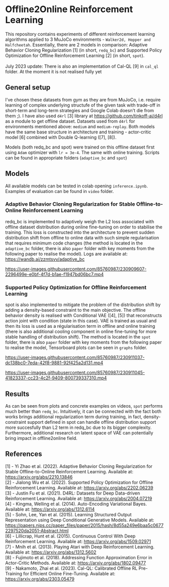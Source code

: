 # Offline2Online Reinforcement Learning
This repository contains experiments of different reinforcement learning algorithms applied to 3 MuJoCo environments - `Walker2d, Hopper and Halfcheetah`. Essentially, there are 2 models in comparison: Adaptive Behavior Cloning Regularization [1] (in short, `redq_bc`) and Supported Policy Optimization for Offline Reinforcement Learning [2] (in short, `spot`).<br /><br />July 2023 update: There is also an implementation of Cal-QL [9] in `cal_ql` folder. At the moment it is not realised fully yet

## General setup
I've chosen these datasets from gym as they are from MuJoCo, i.e. require learning of complex underlying structufe of the given task with trade-off in short-term and long-term strategies and Google Colab doesn't die from them ;). I have also used `d4rl` [3] library at https://github.com/tinkoff-ai/d4rl as a module to get offline dataset. Datasets used from `d4rl` for environments mentioned above: `medium` and `medium-replay`. Both models have the same base structure in architecture and training - actor-critic model [6] combined with Double Q-learning ([7], [8]).

Models (both redq_bc and spot) were trained on this offline dataset first using `Adam` optimizer with `lr = 3e-4`. The same with online training. Scripts can be found in appropriate folders (`adaptive_bc` and `spot`)

## Models

All available models can be tested in colab opening `inference.ipynb`. Examples of evaluation can be found in `video` folder.

### Adaptive Behavior Cloning Regularization for Stable Offline-to-Online Reinforcement Learning
redq_bc is implemented to adaptively weigh the L2 loss associated with offline dataset distribution during online fine-tuning on order to stabilise the training. This loss is constructed into the architecture to prevent sudden distribution shift from offline to online data with such simple regularisation that requires minimum code changes (the method is located in the `adaptive_bc` folder, there is also `paper` folder with key moments from the following paper to realise the model). Logs are available at: https://wandb.ai/zzmtsvv/adaptive_bc


https://user-images.githubusercontent.com/85760987/230909607-2296499e-e0bf-4f7d-b1ae-f1947bd06bc7.mp4


### Supported Policy Optimization for Offline Reinforcement Learning
spot is also implemented to mitigate the problem of the distribution shift by adding a density-based constraint to the main objective. The offline behavior density is realised with Conditional VAE ([4], [5]) that reconstructs action joint with condition (state in this case). VAE is trained as usual and then its loss is used as a régularisation term in offline and online training (there is also additional cooling component in online fine-tuning for more stable handling of distribution shift). The method is located in the `spot` folder, there is also `paper` folder with key moments from the following paper to realise the model, Tensorboard plots can be seen in `graphs` folder.


https://user-images.githubusercontent.com/85760987/230911037-dc138bc0-7eda-42f8-9881-92f425a2d131.mp4

https://user-images.githubusercontent.com/85760987/230911045-41823337-cc23-4c2f-9409-800739337310.mp4


## Results
As can be seen from plots and concrete examples on videos, `spot` performs much better than `redq_bc`. Intuitively, it can be connected with the fact both works brings additional regularization term during training, in fact, density-constraint support defined in spot can handle offline distribution support more succesfully than L2 term in redq_bc due to its bigger complexity. Furthermore, additional research on latent space of VAE can potentially bring impact in offline2online field.


## References
[1] - Yi Zhao et al. (2022). Adaptive Behavior Cloning Regularization for Stable Offline-to-Online Reinforcement Learning. Available at: https://arxiv.org/abs/2210.13846 <br />
[2] - Jialong Wu et al. (2022). Supported Policy Optimization for Offline Reinforcement Learning. Available at: https://arxiv.org/abs/2202.06239 <br />
[3] - Justin Fu et al. (2021). D4RL: Datasets for Deep Data-driven Reinforcement Learning. Available at: https://arxiv.org/abs/2004.07219 <br />
[4] - Kingma, Welling et al. (2014). Auto-Encoding Variational Bayes. Available at: https://arxiv.org/abs/1312.6114 <br />
[5] - Sohn, Lee, Yan et al. (2015). Learning Structured Output Representation using Deep Conditional Generative Models. Available at: https://papers.nips.cc/paper_files/paper/2015/hash/8d55a249e6baa5c06772297520da2051-Abstract.html <br />
[6] - Lillicrap, Hunt et al. (2015). Continuous Control With Deep Reinforcement Learning. Available at: https://arxiv.org/abs/1509.02971 <br />
[7] - Mnih et al. (2013). Playing Atari with Deep Reinforcement Learning. Available at: https://arxiv.org/abs/1312.5602 <br />
[8] - Fujimoto et al. (2018). Addressing Function Approximation Error in Actor-Critic Methods. Available at: https://arxiv.org/abs/1802.09477 <br />
[9] - Nakamoto, Zhai et al. (2023). Cal-QL: Calibrated Offline RL Pre-Training for Efficient Online Fine-Tuning. Available at: https://arxiv.org/abs/2303.05479
